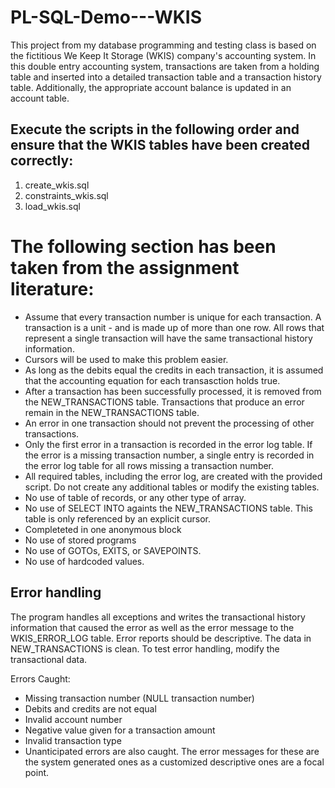 # PL-SQL-Demo---WKIS
This project from my database programming and testing class is based on the fictitious We Keep It Storage (WKIS) company's accounting system. In this double entry accounting system, transactions are taken from a holding table and inserted into a detailed transaction table and a transaction history table. Additionally, the appropriate account balance is updated in an account table.

## Execute the scripts in the following order and ensure that the WKIS tables have been created correctly:

1. create_wkis.sql
2. constraints_wkis.sql
3. load_wkis.sql

# The following section has been taken from the assignment literature:

* Assume that every transaction number is unique for each transaction. A transaction is a unit - and is made up of more than one row. All rows that represent a single transaction will have the same transactional history information.
* Cursors will be used to make this problem easier.
* As long as the debits equal the credits in each transaction, it is assumed that the accounting equation for each transasction holds true.
* After a transaction has been successfully processed, it is removed from the NEW_TRANSACTIONS table. Transactions that produce an error remain in the NEW_TRANSACTIONS table.
* An error in one transaction should not prevent the processing of other transactions.
* Only the first error in a transaction is recorded in the error log table. If the error is a missing transaction number, a single entry is recorded in the error log table for all rows missing a transaction number.
* All required tables, including the error log, are created with the provided script. Do not create any additional tables or modify the existing tables.
* No use of table of records, or any other type of array.
* No use of SELECT INTO againts the NEW_TRANSACTIONS table. This table is only referenced by an explicit cursor.
* Completeted in one anonymous block
* No use of stored programs
* No use of GOTOs, EXITS, or SAVEPOINTS.
* No use of hardcoded values.

## Error handling 

The program handles all exceptions and writes the transactional history information that caused the error as well as the error message to the WKIS_ERROR_LOG table. Error reports should be descriptive. The data in NEW_TRANSACTIONS is clean. To test error handling, modify the transactional data.

Errors Caught:

* Missing transaction number (NULL transaction number)
* Debits and credits are not equal
* Invalid account number
* Negative value given for a transaction amount
* Invalid transaction type
* Unanticipated errors are also caught. The error messages for these are the system generated ones as a customized descriptive ones are a focal point.



